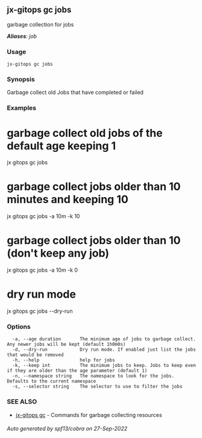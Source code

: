 ## jx-gitops gc jobs

garbage collection for jobs

***Aliases**: job*

### Usage

```
jx-gitops gc jobs
```

### Synopsis

Garbage collect old Jobs that have completed or failed

### Examples

  # garbage collect old jobs of the default age keeping 1
  jx gitops gc jobs
  
  # garbage collect jobs older than 10 minutes and keeping 10
  jx gitops gc jobs -a 10m -k 10
  
  # garbage collect jobs older than 10 (don't keep any job)
  jx gitops gc jobs -a 10m -k 0
  
  # dry run mode
  jx gitops gc jobs --dry-run

### Options

```
  -a, --age duration       The minimum age of jobs to garbage collect. Any newer jobs will be kept (default 1h0m0s)
  -d, --dry-run            Dry run mode. If enabled just list the jobs that would be removed
  -h, --help               help for jobs
  -k, --keep int           The minimum jobs to keep. Jobs to keep even if they are older than the age parameter (default 1)
  -n, --namespace string   The namespace to look for the jobs. Defaults to the current namespace
  -s, --selector string    The selector to use to filter the jobs
```

### SEE ALSO

* [jx-gitops gc](jx-gitops_gc.md)	 - Commands for garbage collecting resources

###### Auto generated by spf13/cobra on 27-Sep-2022
